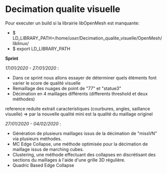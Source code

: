 # Decimation qualite visuelle

Pour executer un build si la librairie libOpenMesh est manquante:
- $ LD_LIBRARY_PATH=/home/$user$/Decimation_qualite_visuelle/OpenMesh/liblinux/
- $ export LD_LIBRARY_PATH
 
 **Sprint**  
 
 _17/01/2020 - 27/01/2020_ : 
 - Dans ce sprint nous allons essayer de déterminer quels éléments font varier le score de qualité visuelle
 - Remaillage des nuages de point de "77" et "statue3" 
 - Décimation en 4 maillages différents (differents threshold et deux méthodes)  

reference reduite extrait caracteristiques (courbures, angles, saillance visuelle) 
=> par la nouvelle qualité mini est la qualité du maillage originel
 
 _27/01/2020 - 04/02/2020_ : 
 - Génération de plusieurs maillages issus de la décimation de "missVN" via plusieurs méthodes.
 - MC Edge Collapse, une méthode optimisée pour la décimation de maillage issus de marching cubes.
 - Clustering, une méthode effectuant des collapses en discrétisant des sections du maillages à l'aide d'une grille 3D régulière.
 - Quadric Based Edge Collapse
